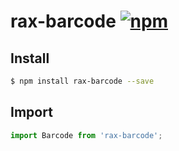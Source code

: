 # rax-barcode [![npm](https://img.shields.io/npm/v/rax-barcode.svg)](https://www.npmjs.com/package/rax-barcode)



## Install

```bash
$ npm install rax-barcode --save
```

## Import

```jsx
import Barcode from 'rax-barcode';
```